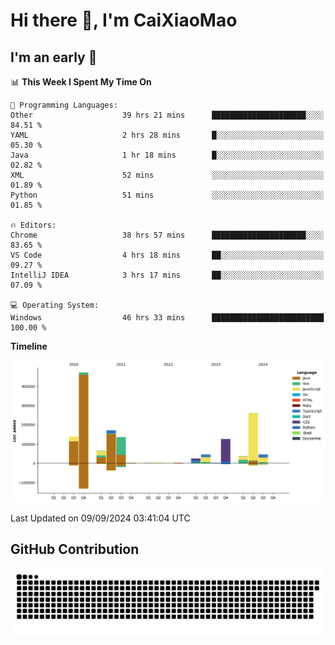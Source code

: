 # Hi there 👋, I'm CaiXiaoMao

## I'm an early 🐤
<!--START_SECTION:waka-->
📊 **This Week I Spent My Time On** 

```text
💬 Programming Languages: 
Other                    39 hrs 21 mins      █████████████████████░░░░   84.51 % 
YAML                     2 hrs 28 mins       █░░░░░░░░░░░░░░░░░░░░░░░░   05.30 % 
Java                     1 hr 18 mins        █░░░░░░░░░░░░░░░░░░░░░░░░   02.82 % 
XML                      52 mins             ░░░░░░░░░░░░░░░░░░░░░░░░░   01.89 % 
Python                   51 mins             ░░░░░░░░░░░░░░░░░░░░░░░░░   01.85 % 

🔥 Editors: 
Chrome                   38 hrs 57 mins      █████████████████████░░░░   83.65 % 
VS Code                  4 hrs 18 mins       ██░░░░░░░░░░░░░░░░░░░░░░░   09.27 % 
IntelliJ IDEA            3 hrs 17 mins       ██░░░░░░░░░░░░░░░░░░░░░░░   07.09 % 

💻 Operating System: 
Windows                  46 hrs 33 mins      █████████████████████████   100.00 % 
```

**Timeline**

![Lines of Code chart](https://raw.githubusercontent.com/caixiaomao/caixiaomao/main/assets/bar_graph.png)


 Last Updated on 09/09/2024 03:41:04 UTC
<!--END_SECTION:waka-->

## GitHub Contribution
<picture>
  <source media="(prefers-color-scheme: dark)" srcset="/dist/snake/github-contribution-grid-snake-dark.svg" />
  <source media="(prefers-color-scheme: light)" srcset="/dist/snake/github-contribution-grid-snake.svg" />
  <img alt="github contribution grid snake animation" src="/dist/snake/github-contribution-grid-snake.svg" />
</picture>

